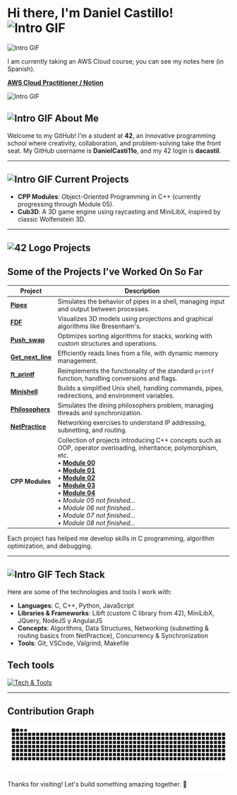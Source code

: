 # Hi there, I'm Daniel Castillo! <img src="https://images.emojiterra.com/google/noto-emoji/animated-emoji/1f44b.gif" alt="Intro GIF" width="32" height="32">

![Intro GIF](https://media4.giphy.com/media/5eLDrEaRGHegx2FeF2/giphy.gif?cid=6c09b95234sl4d1c4kmzgrv4qfh5i2owp53tvlvo8xr2l2i7&ep=v1_internal_gif_by_id&rid=giphy.gif&ct=s)

I am currently taking an AWS Cloud course; you can see my notes here (in Spanish). 

[**AWS Cloud Practitioner / Notion**](https://www.notion.so/danielcasti11o/AWS-Cloud-Practitioner-273fe243807880f9815ef45c75eb4f43)

![Intro GIF](https://cdn.hashnode.com/res/hashnode/image/upload/v1660948694974/iVyOjIMeP.gif)

## <img src="https://media.tenor.com/D6AiH4GkBHoAAAAi/gofourward-webdesign.gif" alt="Intro GIF" width="42" height="42"> About Me

Welcome to my GitHub! I'm a student at **42**, an innovative programming school where creativity, collaboration, and problem-solving take the front seat. My GitHub username is **DanielCasti11o**, and my 42 login is **dacastil**.

---


## <img src="https://media.tenor.com/wRGUxOHXVDkAAAAj/stars-star.gif" alt="Intro GIF" width="32" height="32">     Current Projects

- **CPP Modules**: Object-Oriented Programming in C++ (currently progressing through Module 05).  
- **Cub3D**: A 3D game engine using raycasting and MiniLibX, inspired by classic Wolfenstein 3D.

---

## <img src="https://upload.wikimedia.org/wikipedia/commons/8/8d/42_Logo.svg" alt="42 Logo" width="150"> Projects

## Some of the Projects I've Worked On So Far

| **Project**      | **Description**                                                                          |
|------------------|------------------------------------------------------------------------------------------|
| [**Pipex**](https://github.com/DanielCasti11o/PIPEX_42)        | Simulates the behavior of pipes in a shell, managing input and output between processes.  |
| [**FDF**](https://github.com/DanielCasti11o/FDF-42)           | Visualizes 3D models using projections and graphical algorithms like Bresenham's.          |
| [**Push_swap**](https://github.com/DanielCasti11o/Push_Swap-42)    | Optimizes sorting algorithms for stacks, working with custom structures and operations.   |
| [**Get_next_line**](https://github.com/DanielCasti11o/GNL) | Efficiently reads lines from a file, with dynamic memory management.                      |
| [**ft_printf**](https://github.com/DanielCasti11o/FT_PRINTF42)    | Reimplements the functionality of the standard `printf` function, handling conversions and flags. |
| [**Minishell**](https://github.com/eltitoyisus/mini) | Builds a simplified Unix shell, handling commands, pipes, redirections, and environment variables. |
| [**Philosophers**](https://github.com/DanielCasti11o/Philosophers_42) | Simulates the dining philosophers problem, managing threads and synchronization. |
| [**NetPractice**](https://github.com/DanielCasti11o/Net_practice) | Networking exercises to understand IP addressing, subnetting, and routing. |
| **CPP Modules** | Collection of projects introducing C++ concepts such as OOP, operator overloading, inheritance, polymorphism, etc. <br> • [**Module 00**](https://github.com/DanielCasti11o/CPP-Modules/tree/main/CPP_Module00) <br> • [**Module 01**](https://github.com/DanielCasti11o/CPP-Modules/tree/main/CPP_Module01) <br> • [**Module 02**](https://github.com/DanielCasti11o/CPP-Modules/tree/main/CPP_Module02) <br> • [**Module 03**](https://github.com/DanielCasti11o/CPP-Modules/tree/main/CPP_Module03) <br> • [**Module 04**](https://github.com/DanielCasti11o/CPP-Modules/tree/main/CPP_Module04) <br> • *Module 05 not finished...* <br> • *Module 06 not finished...* <br> • *Module 07 not finished...* <br> • *Module 08 not finished...* |


Each project has helped me develop skills in C programming, algorithm optimization, and debugging.

---


##  <img src="https://64.media.tumblr.com/bd172c9b6928e5b148be37d5a13e739a/tumblr_oewz56k4d21tgk8beo1_400.gif" alt="Intro GIF" width="42" height="42"> Tech Stack

Here are some of the technologies and tools I work with:

- **Languages**: C, C++, Python, JavaScript 
- **Libraries & Frameworks**: Libft (custom C library from 42), MiniLibX, JQuery, NodeJS y AngularJS
- **Concepts**: Algorithms, Data Structures, Networking (subnetting & routing basics from NetPractice), Concurrency & Synchronization  
- **Tools**: Git, VSCode, Valgrind, Makefile  

## Tech tools


[![Tech & Tools](https://skillicons.dev/icons?i=c,cpp,git,vscode,vim,bash,docker,linux,github,ubuntu,python,javascript,html,jquery,notion#gh-dark-mode-only)](https://skillicons.dev)

---

## Contribution Graph

<picture>
  <source media="(prefers-color-scheme: dark)" srcset="https://raw.githubusercontent.com/danielcasti11o/danielcasti11o/output/github-contribution-grid-snake-dark.svg">
  <source media="(prefers-color-scheme: light)" srcset="https://raw.githubusercontent.com/danielcasti11o/danielcasti11o/output/github-contribution-grid-snake.svg">
  <img alt="github contribution grid snake animation" src="https://raw.githubusercontent.com/danielcasti11o/danielcasti11o/output/github-contribution-grid-snake.svg">
</picture>

Thanks for visiting! Let's build something amazing together. 🚀

